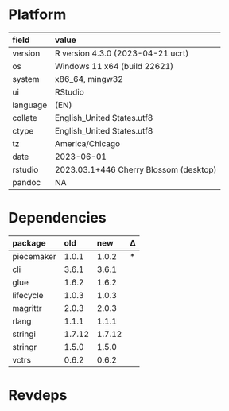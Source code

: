 # Platform

|field    |value                                  |
|:--------|:--------------------------------------|
|version  |R version 4.3.0 (2023-04-21 ucrt)      |
|os       |Windows 11 x64 (build 22621)           |
|system   |x86_64, mingw32                        |
|ui       |RStudio                                |
|language |(EN)                                   |
|collate  |English_United States.utf8             |
|ctype    |English_United States.utf8             |
|tz       |America/Chicago                        |
|date     |2023-06-01                             |
|rstudio  |2023.03.1+446 Cherry Blossom (desktop) |
|pandoc   |NA                                     |

# Dependencies

|package    |old    |new    |Δ  |
|:----------|:------|:------|:--|
|piecemaker |1.0.1  |1.0.2  |*  |
|cli        |3.6.1  |3.6.1  |   |
|glue       |1.6.2  |1.6.2  |   |
|lifecycle  |1.0.3  |1.0.3  |   |
|magrittr   |2.0.3  |2.0.3  |   |
|rlang      |1.1.1  |1.1.1  |   |
|stringi    |1.7.12 |1.7.12 |   |
|stringr    |1.5.0  |1.5.0  |   |
|vctrs      |0.6.2  |0.6.2  |   |

# Revdeps

